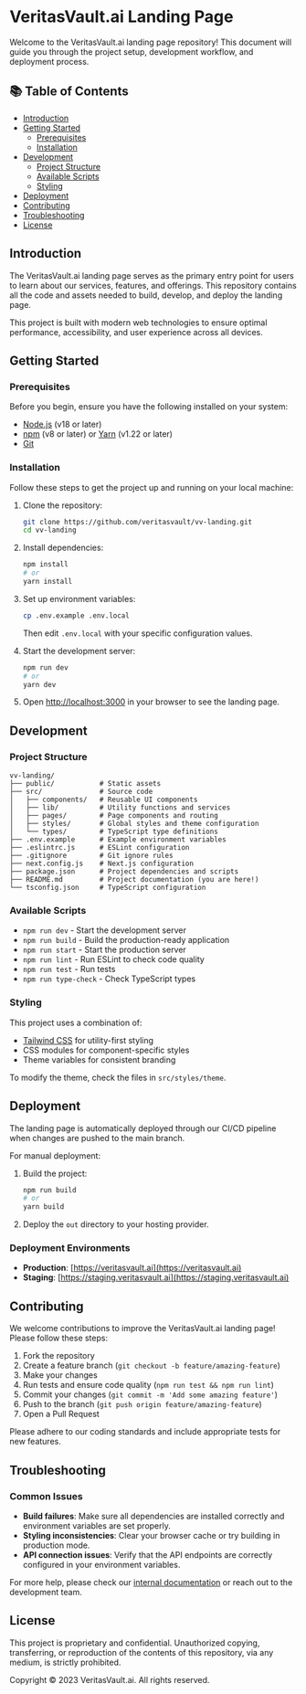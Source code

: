 # VeritasVault.ai Landing Page

Welcome to the VeritasVault.ai landing page repository! This document will guide you through the project setup, development workflow, and deployment process.

## 📚 Table of Contents

- [Introduction](#introduction)
- [Getting Started](#getting-started)
  - [Prerequisites](#prerequisites)
  - [Installation](#installation)
- [Development](#development)
  - [Project Structure](#project-structure)
  - [Available Scripts](#available-scripts)
  - [Styling](#styling)
- [Deployment](#deployment)
- [Contributing](#contributing)
- [Troubleshooting](#troubleshooting)
- [License](#license)

## Introduction

The VeritasVault.ai landing page serves as the primary entry point for users to learn about our services, features, and offerings. This repository contains all the code and assets needed to build, develop, and deploy the landing page.

This project is built with modern web technologies to ensure optimal performance, accessibility, and user experience across all devices.

## Getting Started

### Prerequisites

Before you begin, ensure you have the following installed on your system:

- [Node.js](https://nodejs.org/) (v18 or later)
- [npm](https://www.npmjs.com/) (v8 or later) or [Yarn](https://yarnpkg.com/) (v1.22 or later)
- [Git](https://git-scm.com/)

### Installation

Follow these steps to get the project up and running on your local machine:

1. Clone the repository:
   ```bash
   git clone https://github.com/veritasvault/vv-landing.git
   cd vv-landing
   ```

2. Install dependencies:
   ```bash
   npm install
   # or
   yarn install
   ```

3. Set up environment variables:
   ```bash
   cp .env.example .env.local
   ```
   Then edit `.env.local` with your specific configuration values.

4. Start the development server:
   ```bash
   npm run dev
   # or
   yarn dev
   ```

5. Open [http://localhost:3000](http://localhost:3000) in your browser to see the landing page.

## Development

### Project Structure

```
vv-landing/
├── public/           # Static assets
├── src/              # Source code
│   ├── components/   # Reusable UI components
│   ├── lib/          # Utility functions and services
│   ├── pages/        # Page components and routing
│   ├── styles/       # Global styles and theme configuration
│   └── types/        # TypeScript type definitions
├── .env.example      # Example environment variables
├── .eslintrc.js      # ESLint configuration
├── .gitignore        # Git ignore rules
├── next.config.js    # Next.js configuration
├── package.json      # Project dependencies and scripts
├── README.md         # Project documentation (you are here!)
└── tsconfig.json     # TypeScript configuration
```

### Available Scripts

- `npm run dev` - Start the development server
- `npm run build` - Build the production-ready application
- `npm run start` - Start the production server
- `npm run lint` - Run ESLint to check code quality
- `npm run test` - Run tests
- `npm run type-check` - Check TypeScript types

### Styling

This project uses a combination of:

- [Tailwind CSS](https://tailwindcss.com/) for utility-first styling
- CSS modules for component-specific styles
- Theme variables for consistent branding

To modify the theme, check the files in `src/styles/theme`.

## Deployment

The landing page is automatically deployed through our CI/CD pipeline when changes are pushed to the main branch.

For manual deployment:

1. Build the project:
   ```bash
   npm run build
   # or
   yarn build
   ```

2. Deploy the `out` directory to your hosting provider.

### Deployment Environments

- **Production**: [https://veritasvault.ai](https://veritasvault.ai)
- **Staging**: [https://staging.veritasvault.ai](https://staging.veritasvault.ai)

## Contributing

We welcome contributions to improve the VeritasVault.ai landing page! Please follow these steps:

1. Fork the repository
2. Create a feature branch (`git checkout -b feature/amazing-feature`)
3. Make your changes
4. Run tests and ensure code quality (`npm run test && npm run lint`)
5. Commit your changes (`git commit -m 'Add some amazing feature'`)
6. Push to the branch (`git push origin feature/amazing-feature`)
7. Open a Pull Request

Please adhere to our coding standards and include appropriate tests for new features.

## Troubleshooting

### Common Issues

- **Build failures**: Make sure all dependencies are installed correctly and environment variables are set properly.
- **Styling inconsistencies**: Clear your browser cache or try building in production mode.
- **API connection issues**: Verify that the API endpoints are correctly configured in your environment variables.

For more help, please check our [internal documentation](https://docs.veritasvault.ai) or reach out to the development team.

## License

This project is proprietary and confidential. Unauthorized copying, transferring, or reproduction of the contents of this repository, via any medium, is strictly prohibited.

Copyright © 2023 VeritasVault.ai. All rights reserved.